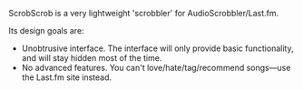 ScrobScrob is a very lightweight 'scrobbler' for AudioScrobbler/Last.fm.

Its design goals are:

  * Unobtrusive interface. The interface will only provide basic functionality, and will stay hidden most of the time.
  * No advanced features. You can't love/hate/tag/recommend songs—use the Last.fm site instead.